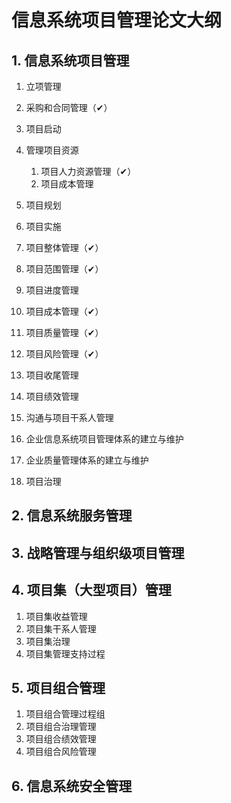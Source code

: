# 信息系统项目管理论文大纲

## 1. 信息系统项目管理

1. 立项管理
2. 采购和合同管理（✔）
3. 项目启动
4. 管理项目资源
   1. 项目人力资源管理（✔）
   2. 项目成本管理

5. 项目规划
6. 项目实施
7. 项目整体管理（✔）
8. 项目范围管理（✔）
9. 项目进度管理
10. 项目成本管理（✔）
11. 项目质量管理（✔）
12. 项目风险管理（✔）
13. 项目收尾管理
14. 项目绩效管理
15. 沟通与项目干系人管理
16. 企业信息系统项目管理体系的建立与维护
17. 企业质量管理体系的建立与维护
18. 项目治理

## 2. 信息系统服务管理

## 3. 战略管理与组织级项目管理

## 4. 项目集（大型项目）管理

1. 项目集收益管理
2. 项目集干系人管理
3. 项目集治理
4. 项目集管理支持过程

## 5. 项目组合管理

1. 项目组合管理过程组
2. 项目组合治理管理
3. 项目组合绩效管理
4. 项目组合风险管理

## 6. 信息系统安全管理

